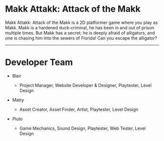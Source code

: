 # Makk Attakk: Attack of the Makk

Makk Attakk: Attack of the Makk is a 2D platformer game where you play as Makk.
Makk is a hardened duck-criminal, he has been in and out of prison multiple times.
But Makk has a secret; he is deeply afraid of alligators, and one is chasing him into the sewers of Florida!
Can you escape the alligator?

***

# Developer Team
- Blair
	- Project Manager, Website Developer & Designer, Playtester, Level Design

- Matty
	- Asset Creator, Asset Finder, Artist, Playtester, Level Design

- Pluto
	- Game Mechanics, Sound Design, Playtester, Web Tester, Level Design